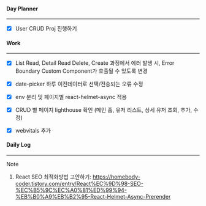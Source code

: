 
#### Day Planner
---
- [x] User CRUD Proj 진행하기


#### Work
---
- [x] List Read, Detail Read Delete, Create 과정에서 에러 발생 시, Error Boundary Custom Component가 호출될 수 있도록 변경
- [x] date-picker 하루 이전데이터로 선택/전송되는 오류 수정
- [x] env 분리 및 페이지별 react-helmet-async 적용
- [x] CRUD 별 페이지 lighthouse 확인 (메인 홈, 유저 리스트, 상세 유저 조회, 추가, 수정)
- [x] webvitals 추가


#### Daily Log
---
> [!note]
> 1. React SEO 최적화방법 고안하기: https://homebody-coder.tistory.com/entry/React%EC%9D%98-SEO-%EC%B5%9C%EC%A0%81%ED%99%94-%EB%B0%A9%EB%B2%95-React-Helmet-Async-Prerender

